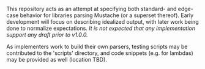 This repository acts as an attempt at specifying both standard- and edge-case
behavior for libraries parsing Mustache (or a superset thereof).  Early
development will focus on describing idealized output, with later work being
done to normalize expectations.  *It is not expected that any implementation
support any draft prior to v1.0.0.*

As implementers work to build their own parsers, testing scripts may be
contributed to the 'scripts' directory, and code snippets (e.g. for lambdas)
may be provided as well (location TBD).
